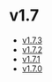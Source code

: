 # v1.7

* [v1.7.3](v1.7.3.ja.md)
* [v1.7.2](v1.7.1.ja.md)
* [v1.7.1](v1.7.1.ja.md)
* [v1.7.0](v1.7.0.ja.md)
